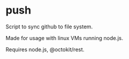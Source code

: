 # push
Script to sync github to file system.

Made for usage with linux VMs running node.js.

Requires node.js, @octokit/rest.